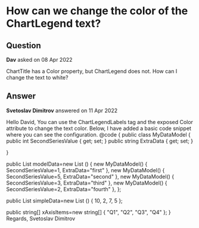 # How can we change the color of the ChartLegend text?

## Question

**Dav** asked on 08 Apr 2022

ChartTitle has a Color property, but ChartLegend does not. How can I change the text to white?

## Answer

**Svetoslav Dimitrov** answered on 11 Apr 2022

Hello David, You can use the ChartLegendLabels tag and the exposed Color attribute to change the text color. Below, I have added a basic code snippet where you can see the configuration. <TelerikChart Class="custom-legend-color"> <ChartSeriesItems> <ChartSeries Type="ChartSeriesType.Line" Name="Product 1 (bound to simple data)" Data="@simpleData"> </ChartSeries> <ChartSeries Type="ChartSeriesType.Line" Name="Product 2 (bound to model)" Data="@modelData" Field="@nameof(MyDataModel.SecondSeriesValue)"> <ChartSeriesLabels Template="#=value# in #=dataItem.ExtraData# quarter" Visible="true"> </ChartSeriesLabels> </ChartSeries> </ChartSeriesItems> <ChartValueAxes> <ChartValueAxis Color="red"> </ChartValueAxis> </ChartValueAxes> <ChartCategoryAxes> <ChartCategoryAxis Categories="@xAxisItems"> </ChartCategoryAxis> </ChartCategoryAxes> <ChartTitle Text="Quarterly sales trend"> </ChartTitle> <ChartLegend Position="Telerik.Blazor.ChartLegendPosition.Bottom"> <ChartLegendLabels Color="yellow"> </ChartLegendLabels> </ChartLegend> </TelerikChart> @code {
public class MyDataModel
{
public int SecondSeriesValue { get; set; }
public string ExtraData { get; set; }

}

public List <MyDataModel> modelData=new List <MyDataModel> ()
{
new MyDataModel() { SecondSeriesValue=1, ExtraData="first" },
new MyDataModel() { SecondSeriesValue=5, ExtraData="second" },
new MyDataModel() { SecondSeriesValue=3, ExtraData="third" },
new MyDataModel() { SecondSeriesValue=2, ExtraData="fourth" },
};

public List <object> simpleData=new List <object> () { 10, 2, 7, 5 };

public string[] xAxisItems=new string[] { "Q1", "Q2", "Q3", "Q4" };
} Regards, Svetoslav Dimitrov
